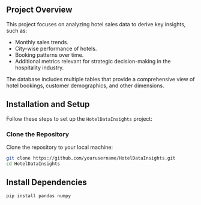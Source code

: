 
## Project Overview  

This project focuses on analyzing hotel sales data to derive key insights, such as:  
- Monthly sales trends.  
- City-wise performance of hotels.  
- Booking patterns over time.  
- Additional metrics relevant for strategic decision-making in the hospitality industry.  

The database includes multiple tables that provide a comprehensive view of hotel bookings, customer demographics, and other dimensions.

## Installation and Setup  

Follow these steps to set up the `HotelDataInsights` project:  

### Clone the Repository  
Clone the repository to your local machine:  
```bash  
git clone https://github.com/yourusername/HotelDataInsights.git  
cd HotelDataInsights
```
## Install Dependencies

```bash
pip install pandas numpy

